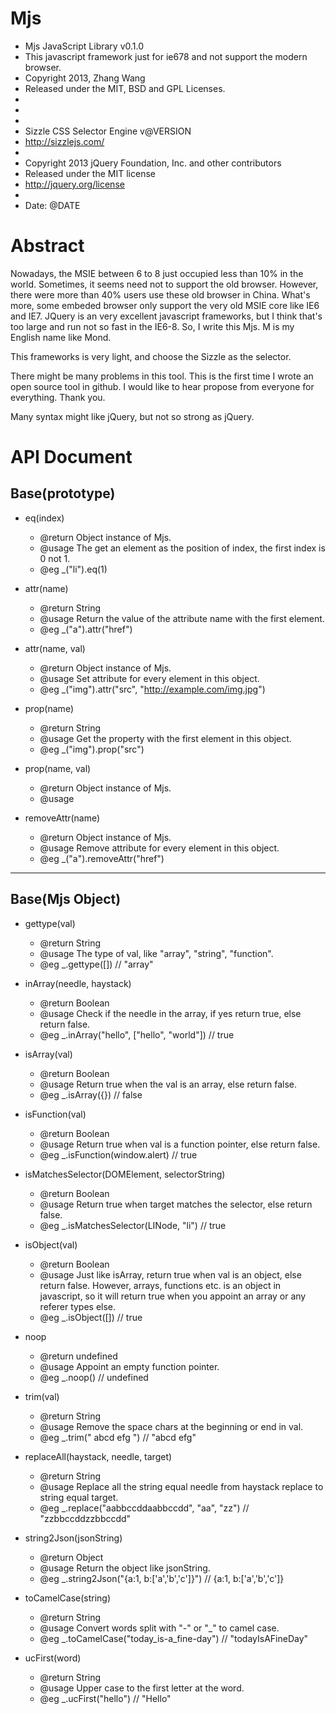 Mjs
===
* Mjs JavaScript Library v0.1.0
* This javascript framework just for ie678 and not support the modern browser.
* Copyright 2013, Zhang Wang
* Released under the MIT, BSD and GPL Licenses.
*
*
*
* Sizzle CSS Selector Engine v@VERSION
* http://sizzlejs.com/
*
* Copyright 2013 jQuery Foundation, Inc. and other contributors
* Released under the MIT license
* http://jquery.org/license
*
* Date: @DATE

Abstract
========
Nowadays, the MSIE between 6 to 8 just occupied less than 10% in the world. Sometimes, it seems need not to support the old browser. However, there were more than 40% users use these old browser in China. What's more, some embeded browser only support the very old MSIE core like IE6 and IE7. JQuery is an very excellent javascript frameworks, but I think that's too large and run not so fast in the IE6-8. So, I write this Mjs. M is my English name like Mond. 

This frameworks is very light, and choose the Sizzle as the selector.

There might be many problems in this tool. This is the first time I wrote an open source tool in github. I would like to hear propose from everyone for everything. Thank you.

Many syntax might like jQuery, but not so strong as jQuery.

API Document
============
Base(prototype)
----------------
* eq(index) 
	+ @return Object instance of Mjs.
	+ @usage The get an element as the position of index, the first index is 0 not 1.
	+ @eg _("li").eq(1)

* attr(name)
	+ @return String
	+ @usage Return the value of the attribute name with the first element.
	+ @eg _("a").attr("href")

* attr(name, val)
	+ @return Object instance of Mjs.
	+ @usage Set attribute for every element in this object.
	+ @eg _("img").attr("src", "http://example.com/img.jpg")

* prop(name)
	+ @return String
	+ @usage Get the property with the first element in this object.
	+ @eg _("img").prop("src")

* prop(name, val)
	+ @return Object instance of Mjs.
	+ @usage 

* removeAttr(name)
	+ @return Object instance of Mjs.
	+ @usage Remove attribute for every element in this object.
	+ @eg _("a").removeAttr("href")

* * * * * * * * *

Base(Mjs Object)
----------------
* gettype(val)
	+ @return String
	+ @usage The type of val, like "array", "string", "function".
	+ @eg _.gettype([]) // "array"

* inArray(needle, haystack)
	+ @return Boolean
	+ @usage Check if the needle in the array, if yes return true, else return false.
	+ @eg _.inArray("hello", ["hello", "world"]) // true

* isArray(val)
	+ @return Boolean
	+ @usage Return true when the val is an array, else return false.
	+ @eg _.isArray({}) // false

* isFunction(val)
	+ @return Boolean
	+ @usage Return true when val is a function pointer, else return false.
	+ @eg _.isFunction(window.alert) // true

* isMatchesSelector(DOMElement, selectorString)
	+ @return Boolean
	+ @usage Return true when target matches the selector, else return false.
	+ @eg _.isMatchesSelector(LINode, "li") // true

* isObject(val)
    + @return Boolean
    + @usage Just like isArray, return true when val is an object, else return false. However, arrays, functions etc. is an object in javascript, so it will return true when you appoint an array or any referer types else.
    + @eg _.isObject([]) // true

* noop
	+ @return undefined
	+ @usage Appoint an empty function pointer.
	+ @eg _.noop() // undefined

* trim(val)
	+ @return String
	+ @usage Remove the space chars at the beginning or end in val.
	+ @eg _.trim(" abcd efg    ") // "abcd efg"

* replaceAll(haystack, needle, target)
	+ @return String
	+ @usage Replace all the string equal needle from haystack replace to string equal target.
	+ @eg _.replace("aabbccddaabbccdd", "aa", "zz") // "zzbbccddzzbbccdd"

* string2Json(jsonString)
	+ @return Object
	+ @usage Return the object like jsonString.
	+ @eg _.string2Json("{a:1, b:['a','b','c']}") // {a:1, b:['a','b','c']}

* toCamelCase(string)
	+ @return String
	+ @usage Convert words split with "-" or "_" to camel case.
	+ @eg _.toCamelCase("today_is-a_fine-day") // "todayIsAFineDay"

* ucFirst(word)
	+ @return String
	+ @usage Upper case to the first letter at the word.
	+ @eg _.ucFirst("hello") // "Hello"